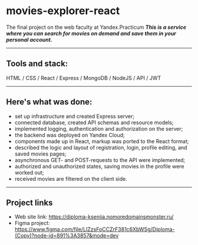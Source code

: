 # movies-explorer-react
The final project on the web faculty at Yandex.Practicum
***This is a service where you can search for movies on demand and save them in your personal account.***

---

## Tools and stack: 
HTML / CSS / React / Express / MongoDB / NodeJS / API / JWT

---

## Here's what was done:
* set up infrastructure and created Express server;
* connected database, created API schemas and resource models;
* implemented logging, authentication and authorization on the server;
* the backend was deployed on Yandex Сloud;
* components made up in React, markup was ported to the React format;
* described the logic and layout of registration, login, profile editing, and saved movies pages;
* asynchronous GET- and POST-requests to the API were implemented;
* authorized and unauthorized states, saving movies in the profile were worked out;
* received movies are filtered on the client side.

---

## Project links
* Web site link: https://diploma-kseniia.nomoredomainsmonster.ru/
* Figma project: https://www.figma.com/file/LIZzsFoCCZrF381c6XbWSg/Diploma-(Copy)?node-id=891%3A3857&mode=dev
  
